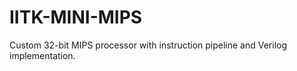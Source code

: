 # IITK-MINI-MIPS
Custom 32-bit MIPS processor with instruction pipeline and Verilog implementation.
